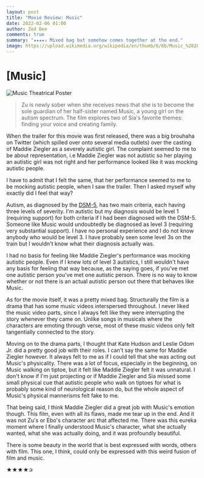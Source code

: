 ```yaml
---
layout: post
title: "Movie Review: Music"
date: 2022-02-06 01:00
author: Zed Dee
comments: true
summary: "★★★★✰ Mixed bag but somehow comes together at the end."
image: https://upload.wikimedia.org/wikipedia/en/thumb/6/6b/Music_%282021_film%29.png/220px-Music_%282021_film%29.png
---
```


# [Music]

![Music Theatrical Poster](https://upload.wikimedia.org/wikipedia/en/thumb/6/6b/Music_%282021_film%29.png/220px-Music_%282021_film%29.png)

> Zu is newly sober when she receives news that she is to become the sole guardian of her half-sister named Music, a young girl on the autism spectrum. The film explores two of Sia's favorite themes: finding your voice and creating family.

When the trailer for this movie was first released, there was a big brouhaha on Twitter (which spilled over onto several media outlets) over the casting of Maddie Ziegler as a severely autistic girl. The complaint seemed to me to be about representation, i.e Maddie Ziegler was not autistic so her playing an autistic girl was not right and her performance looked like it was mocking autistic people.

I have to admit that I felt the same, that her performance seemed to me to be mocking autistic people, when I saw the trailer. Then I asked myself why exactly did I feel that way? 

Autism, as diagnosed by the [DSM-5](https://www.autismspeaks.org/autism-diagnosis-criteria-dsm-5), has two main criteria, each having three levels of severity. I'm autistic but my diagnosis would be level 1 (requiring support) for both criteria if I had been diagnosed with the DSM-5. Someone like Music would undoubtedly be diagnosed as level 3 (requiring very substantial support). I have no personal experience and I do not know anybody who would be level 3. I have probably seen some level 3s on the train but I wouldn't know what their diagnosis actually was.

I had no basis for feeling like Maddie Ziegler's performance was mocking autistic people. Even if I knew lots of level 3 autistics, I still wouldn't have any basis for feeling that way because, as the saying goes, if you've met one autistic person you've met one autistic person. There is no way to know whether or not there is an actual autistic person out there that behaves like Music.

As for the movie itself, it was a pretty mixed bag. Structurally the film is a drama that has some music videos interspersed throughout. I never liked the music video parts, since I always felt like they were interrupting the story whenever they came on. Unlike songs in musicals where the characters are emoting through verse, most of these music videos only felt tangentially connected to the story.

Moving on to the drama parts, I thought that Kate Hudson and Leslie Odom Jr. did a pretty good job with their roles. I can't say the same for Maddie Ziegler however. It always felt to me as if I could tell that she was acting out Music's physicality. There was a lot of focus, especially in the beginning, on Music walking on tiptoe, but it felt like Maddie Ziegler felt it was unnatural. I don't know if I'm just projecting or if Maddie Ziegler and Sia missed some small physical cue that autistic people who walk on tiptoes for what is probably some kind of neurological reason do, but the whole aspect of Music's physical mannerisms felt fake to me.

That being said, I think Maddie Ziegler did a great job with Music's emotion though. This film, even with all its flaws, made me tear up in the end. And it was not Zu's or Ebo's character arc that affected me. There was this eureka moment where I finally understood Music's character, what she actually wanted, what she was actually doing, and it was profoundly beautiful.

There is some beauty in the world that is best expressed with words, others with film. This one, I think, could only be expressed with this weird fusion of film and music.

★★★★✰